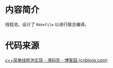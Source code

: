 # 内容简介

线程池，设计了 `Makefile` 以进行联合编译。

# 代码来源

[c++简单线程池实现 - 渣码农 - 博客园 (cnblogs.com)](https://www.cnblogs.com/yangang92/p/5485868.html)

